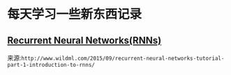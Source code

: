 # 每天学习一些新东西记录
## [Recurrent Neural Networks(RNNs)](http://www.wildml.com/2015/09/recurrent-neural-networks-tutorial-part-1-introduction-to-rnns/)

来源:`http://www.wildml.com/2015/09/recurrent-neural-networks-tutorial-part-1-introduction-to-rnns/`
